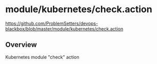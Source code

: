 # module/kubernetes/check.action

https://github.com/ProblemSetters/devops-blackbox/blob/master/module/kubernetes/check.action

## Overview

Kubernetes module "check" action



